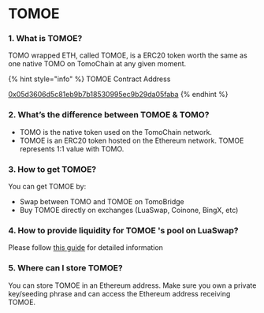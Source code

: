 # TOMOE

### 1. What is TOMOE?

TOMO wrapped ETH, called TOMOE, is a ERC20 token worth the same as one native TOMO on TomoChain at any given moment.

{% hint style="info" %}
TOMOE Contract Address

[0x05d3606d5c81eb9b7b18530995ec9b29da05faba](https://etherscan.io/address/0x05d3606d5c81eb9b7b18530995ec9b29da05faba)
{% endhint %}

### 2. What’s the difference between TOMOE & TOMO?

* TOMO is the native token used on the TomoChain network.&#x20;
* TOMOE is an ERC20 token hosted on the Ethereum network. TOMOE represents 1:1 value with TOMO.

### 3. How to get TOMOE?&#x20;

You can get TOMOE by:&#x20;

* Swap between TOMO and TOMOE on TomoBridge
* Buy TOMOE directly on exchanges (LuaSwap, Coinone, BingX, etc)&#x20;

### 4. How to provide liquidity for TOMOE 's pool on LuaSwap?

Please follow [this guide](../../luaswap/tutorial/how-to-add-remove-liquidity-on-luaswap.md) for detailed information&#x20;

### 5. Where can I store TOMOE?

You can store TOMOE in an Ethereum address.  Make sure you own a private key/seeding phrase and can access the Ethereum address receiving TOMOE.&#x20;
